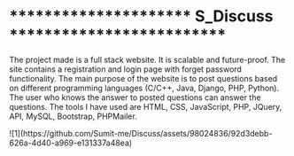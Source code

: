 # ********************* S_Discuss *************************

The project made is a full stack website. It is scalable and future-proof. The site contains a registration  and login page with forget password functionality. The main purpose of the website is to post questions based on different programming languages (C/C++, Java, Django, PHP, Python). The user who knows the answer to posted questions can answer the questions. The tools I have used are HTML, CSS, JavaScript, PHP, JQuery, API, MySQL, Bootstrap, PHPMailer.<be>



<be>
![1](https://github.com/Sumit-me/Discuss/assets/98024836/92d3debb-626a-4d40-a969-e131337a48ea)

